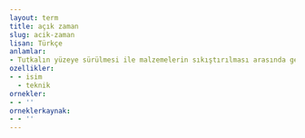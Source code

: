 ```yaml
---
layout: term
title: açık zaman
slug: acik-zaman
lisan: Türkçe
anlamlar:
- Tutkalın yüzeye sürülmesi ile malzemelerin sıkıştırılması arasında geçen süre
ozellikler:
- - isim
  - teknik
ornekler:
- - ''
orneklerkaynak:
- - ''
---
```

